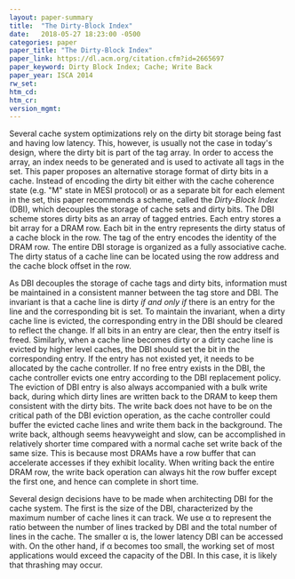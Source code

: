 ```yaml
---
layout: paper-summary
title:  "The Dirty-Block Index"
date:   2018-05-27 18:23:00 -0500
categories: paper
paper_title: "The Dirty-Block Index"
paper_link: https://dl.acm.org/citation.cfm?id=2665697
paper_keyword: Dirty Block Index; Cache; Write Back
paper_year: ISCA 2014
rw_set: 
htm_cd: 
htm_cr: 
version_mgmt: 
---
```


Several cache system optimizations rely on the dirty bit storage being fast and having 
low latency. This, however, is usually not the case in today's design, where the dirty
bit is part of the tag array. In order to access the array, an index needs to be generated
and is used to activate all tags in the set. This paper proposes an alternative storage format
of dirty bits in a cache. Instead of encoding the dirty bit either with the cache coherence 
state (e.g. "M" state in MESI protocol) or as a separate bit for each element in the set, this 
paper recommends a scheme, called the *Dirty-Block Index* (DBI), which decouples the storage of cache 
sets and dirty bits. The DBI scheme stores dirty bits as an array of tagged entries. Each entry
stores a bit array for a DRAM row. Each bit in the entry represents the dirty status of a cache block
in the row. The tag of the entry encodes the identity of the DRAM row. The entire DBI storage is 
organized as a fully associative cache. The dirty status of a cache line can be located using the 
row address and the cache block offset in the row. 

As DBI decouples the storage of cache tags and dirty bits, information must be maintained in
a consistent manner between the tag store and DBI. The invariant is that a cache line is dirty
*if and only if* there is an entry for the line and the corresponding bit is set. To maintain the 
invariant, when a dirty cache line is evicted, the corresponding entry in the DBI should be cleared
to reflect the change. If all bits in an entry are clear, then the entry itself is freed. Similarly,
when a cache line becomes dirty or a dirty cache line is evicted by higher level caches, the DBI 
should set the bit in the corresponding entry. If the entry has not existed yet, it needs to be 
allocated by the cache controller. If no free entry exists in the DBI, the cache controller evicts 
one entry according to the DBI replacement policy. The eviction of DBI entry is also always accompanied 
with a bulk write back, during which dirty lines are written back to the DRAM to keep them consistent
with the dirty bits. The write back does not have to be on the critical path of the DBI eviction operation,
as the cache controller could buffer the evicted cache lines and write them back in the background. The write 
back, although seems heavyweight and slow, can be accomplished in relatively shorter time compared with 
a normal cache set write back of the same size. This is because most DRAMs have a row buffer that can accelerate
accesses if they exhibit locality. When writing back the entire DRAM row, the write back operation can 
always hit the row buffer except the first one, and hence can complete in short time. 

Several design decisions have to be made when architecting DBI for the cache system. The first is the size of the DBI,
characterized by the maximum number of cache lines it can track. We use &alpha; to represent the ratio between the 
number of lines tracked by DBI and the total number of lines in the cache. The smaller &alpha; is, the lower latency DBI
can be accessed with. On the other hand, if &alpha; becomes too small, the working set of most applications would exceed
the capacity of the DBI. In this case, it is likely that thrashing may occur. 